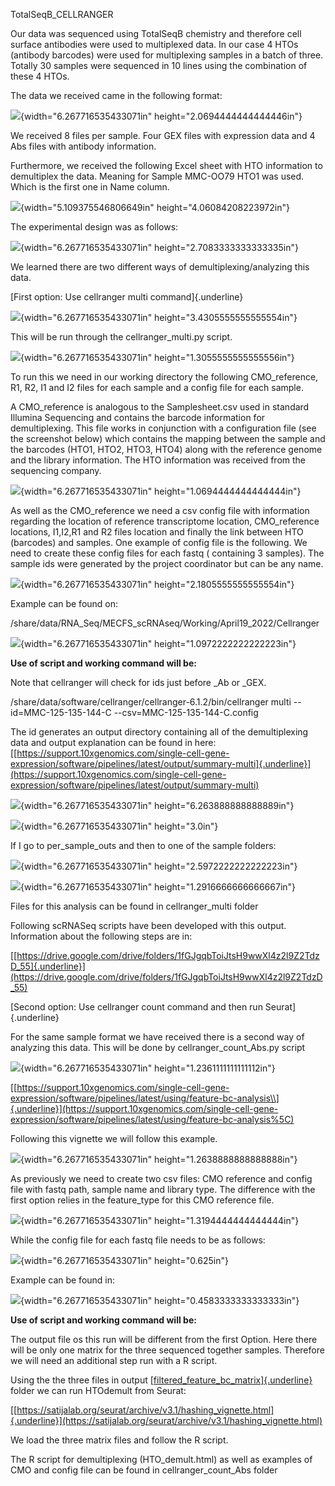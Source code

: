 TotalSeqB_CELLRANGER

Our data was sequenced using TotalSeqB chemistry and therefore cell
surface antibodies were used to multiplexed data. In our case 4 HTOs
(antibody barcodes) were used for multiplexing samples in a batch of
three. Totally 30 samples were sequenced in 10 lines using the
combination of these 4 HTOs.

The data we received came in the following format:

![](media/image14.png){width="6.267716535433071in"
height="2.0694444444444446in"}

We received 8 files per sample. Four GEX files with expression data and
4 Abs files with antibody information.

Furthermore, we received the following Excel sheet with HTO information
to demultiplex the data. Meaning for Sample MMC-OO79 HTO1 was used.
Which is the first one in Name column.

![](media/image13.png){width="5.109375546806649in"
height="4.06084208223972in"}

The experimental design was as follows:

![](media/image5.png){width="6.267716535433071in"
height="2.7083333333333335in"}

We learned there are two different ways of demultiplexing/analyzing this
data.

[First option: Use cellranger multi command]{.underline}

![](media/image9.png){width="6.267716535433071in"
height="3.4305555555555554in"}

This will be run through the cellranger_multi.py script.

![](media/image11.png){width="6.267716535433071in"
height="1.3055555555555556in"}

To run this we need in our working directory the following
CMO_reference, R1, R2, I1 and I2 files for each sample and a config file
for each sample.

A CMO_reference is analogous to the Samplesheet.csv used in standard
Illumina Sequencing and contains the barcode information for
demultiplexing. This file works in conjunction with a configuration file
(see the screenshot below) which contains the mapping between the sample
and the barcodes (HTO1, HTO2, HTO3, HTO4) along with the reference
genome and the library information. The HTO information was received
from the sequencing company.

![](media/image7.png){width="6.267716535433071in"
height="1.0694444444444444in"}

As well as the CMO_reference we need a csv config file with information
regarding the location of reference transcriptome location,
CMO_reference locations, I1,I2,R1 and R2 files location and finally the
link between HTO (barcodes) and samples. One example of config file is
the following. We need to create these config files for each fastq (
containing 3 samples). The sample ids were generated by the project
coordinator but can be any name.

![](media/image8.png){width="6.267716535433071in"
height="2.1805555555555554in"}

Example can be found on:

/share/data/RNA_Seq/MECFS_scRNAseq/Working/April19_2022/Cellranger

![](media/image10.png){width="6.267716535433071in"
height="1.0972222222222223in"}

**Use of script and working command will be:**

Note that cellranger will check for ids just before \_Ab or \_GEX.

/share/data/software/cellranger/cellranger-6.1.2/bin/cellranger multi
\--id=MMC-125-135-144-C \--csv=MMC-125-135-144-C.config

The id generates an output directory containing all of the
demultiplexing data and output explanation can be found in here:
[[https://support.10xgenomics.com/single-cell-gene-expression/software/pipelines/latest/output/summary-multi]{.underline}](https://support.10xgenomics.com/single-cell-gene-expression/software/pipelines/latest/output/summary-multi)

![](media/image17.png){width="6.267716535433071in"
height="6.263888888888889in"}

![](media/image15.png){width="6.267716535433071in" height="3.0in"}

If I go to per_sample_outs and then to one of the sample folders:

![](media/image16.png){width="6.267716535433071in"
height="2.5972222222222223in"}

![](media/image12.png){width="6.267716535433071in"
height="1.2916666666666667in"}

Files for this analysis can be found in cellranger_multi folder

Following scRNASeq scripts have been developed with this output.
Information about the following steps are in:

[[https://drive.google.com/drive/folders/1fGJgqbToiJtsH9wwXl4z2l9Z2TdzD_55]{.underline}](https://drive.google.com/drive/folders/1fGJgqbToiJtsH9wwXl4z2l9Z2TdzD_55)

[Second option: Use cellranger count command and then run
Seurat]{.underline}

For the same sample format we have received there is a second way of
analyzing this data. This will be done by cellranger_count_Abs.py script

![](media/image6.png){width="6.267716535433071in"
height="1.2361111111111112in"}

[[https://support.10xgenomics.com/single-cell-gene-expression/software/pipelines/latest/using/feature-bc-analysis\\]{.underline}](https://support.10xgenomics.com/single-cell-gene-expression/software/pipelines/latest/using/feature-bc-analysis%5C)

Following this vignette we will follow this example.

![](media/image1.png){width="6.267716535433071in"
height="1.2638888888888888in"}

As previously we need to create two csv files: CMO reference and config
file with fastq path, sample name and library type. The difference with
the first option relies in the feature_type for this CMO reference file.

![](media/image3.png){width="6.267716535433071in"
height="1.3194444444444444in"}

While the config file for each fastq file needs to be as follows:

![](media/image4.png){width="6.267716535433071in" height="0.625in"}

Example can be found in:

![](media/image2.png){width="6.267716535433071in"
height="0.4583333333333333in"}

**Use of script and working command will be:**

The output file os this run will be different from the first Option.
Here there will be only one matrix for the three sequenced together
samples. Therefore we will need an additional step run with a R script.

Using the the three files in output
[[filtered_feature_bc_matrix]{.underline}](https://portal-us.medgenome.com/P2003609_04062022/CITESEQ/MMC-97-107-117-B_results_CITESEQ/filtered_feature_bc_matrix/)
folder we can run HTOdemult from Seurat:

[[https://satijalab.org/seurat/archive/v3.1/hashing_vignette.html]{.underline}](https://satijalab.org/seurat/archive/v3.1/hashing_vignette.html)

We load the three matrix files and follow the R script.

The R script for demultiplexing (HTO_demult.html) as well as examples of
CMO and config file can be found in cellranger_count_Abs folder
